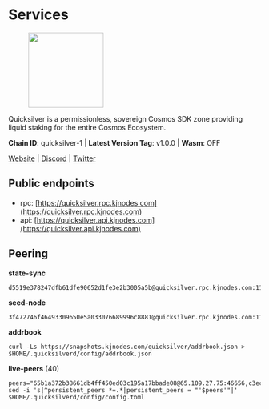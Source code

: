 # Services

<figure><img src="https://raw.githubusercontent.com/kj89/testnet_manuals/main/pingpub/logos/quicksilver.png" width="150" alt=""><figcaption></figcaption></figure>

Quicksilver is a permissionless, sovereign Cosmos SDK zone providing liquid staking for the entire Cosmos Ecosystem.

**Chain ID**: quicksilver-1 | **Latest Version Tag**: v1.0.0 | **Wasm**: OFF

[Website](https://quicksilver.zone) | [Discord](https://discord.gg/quicksilverprotocol) | [Twitter](https://twitter.com/quicksilverzone)


## Public endpoints

* rpc: [https://quicksilver.rpc.kjnodes.com](https://quicksilver.rpc.kjnodes.com)
* api: [https://quicksilver.api.kjnodes.com](https://quicksilver.api.kjnodes.com)

## Peering

**state-sync**

```
d5519e378247dfb61dfe90652d1fe3e2b3005a5b@quicksilver.rpc.kjnodes.com:11656
```

**seed-node**

```
3f472746f46493309650e5a033076689996c8881@quicksilver.rpc.kjnodes.com:11659
```

**addrbook**
```
curl -Ls https://snapshots.kjnodes.com/quicksilver/addrbook.json > $HOME/.quicksilverd/config/addrbook.json
```

**live-peers** (40)
```
peers="65b1a372b38661db4ff450ed03c195a17bbade08@65.109.27.75:46656,c3ec2daba16e457ca5117079f34ff49e99e7572d@65.109.94.221:35656,5f0c0411e34e1c7d0b9c53749d90a923b5e8c625@65.21.133.125:35656,93593a7315477ecc0d0d072aac87fa7630ab6b2b@95.217.122.80:22656,d9f4546f14e94f81c7766542548ee1776f9f66ce@65.108.238.203:43656,c8cede2868d78b0eb29700f28c73847bb548eacb@65.108.97.58:2336,b4bcce87121963e1e97619dc135f2eb1a9fd5dfc@88.198.32.17:36656,3308d9078fcca016fbd8dc8f3b19666326f41a6f@138.201.121.185:26672,0914b21ef0c3b325a82a37e58107d1271f201258@162.55.194.205:11656,a4f29a68180d1a1c931b50e2438a63b0d45d6915@89.58.48.229:26656,3ab9cc69627960fab09d0df6aa663a54d58501ba@162.19.70.12:26656,1466270edd7241e19490f0e54034140032f4181b@38.242.128.140:656,e0604aa63b2b483bdb7f3ffba80a91803080bff8@62.171.183.214:26656,2c658378f5356e39ecea6947eb312f45a8ccfde1@142.132.199.211:26654,3ba7f30133325b93017eef26172aa6bf8d38f68b@144.91.70.158:36656,703714c82c94fc1c74b6ee0d1fc3417b932be5f3@134.65.192.12:26656,32b18b6966c8241df390f3e58f07ee6b4ab75dfd@45.153.230.239:26656,d1477625a46a67d14ee199e9c7dfd4cae2adc676@144.76.224.246:26656,ce9b303a161d96350e13443efcbec8eb9f9aa7ca@173.249.59.70:31696,b7e488d914a80dd5005f216d55036aa250732e62@159.203.187.36:26000,5fa47201aa5208c30982b6f9d8ca44222d256fc5@51.91.70.90:48656,8a0740d4b70629c26022db7525132da0062bf42b@194.62.99.114:26656,9229ee1ca1b29d868b367c89b3707e34eeb13ecb@62.171.186.160:26656,4fe29b9b138301ecc0906fe909a833952983d277@65.21.89.54:26654,3a5d0b97feb595375c24665dcf17d793be129e8b@51.89.155.2:28656,00596c1f400d6964e5b606794291d80c78d34085@139.59.8.48:26000,a1f5e0b68f36091d5fc8f30aba914b6c191f21fa@65.108.128.201:11156,89757803f40da51678451735445ad40d5b15e059@169.155.44.196:26656,2c328c529a81073fc69a8b62541929cb5c1f2f6f@46.0.203.78:28858,6da58393fe484687bc5f3067a891717f0e7d0760@167.235.15.79:26656,9d22a12789207535d77dc67b46c853ecbdd28cbf@128.199.128.15:26000,cbc2c7a7cd39750abee0dcd5dd2832feddbde20e@50.21.173.76:26656,58fe3a7b075e7302f8b46b8171a0aa19ff4a427a@65.108.195.29:31126,42523e360bb5fe64791d72d5c9bdbd456838098c@159.89.101.239:26000,4a550b5e8bfa7260e6775ea3ebd61f36f1480fa4@65.109.37.58:12656,9bab3f1a766f00a80256593fb6e94339fadfa5e5@65.108.125.236:26616,ebafaa0d0087ecfc785b095d6a91a67a12eecd80@5.9.100.25:26656,8a210f1bcfc9015a7bc18dcc5add29c0dce3f2dc@135.181.173.66:26656,a7d96dc929824613315dcc1c90fee119f28cc51f@169.155.168.83:26656,6f7f00cc445627c68435d0c27394afab5fb41919@65.21.200.224:11156"
sed -i 's|^persistent_peers *=.*|persistent_peers = "'$peers'"|' $HOME/.quicksilverd/config/config.toml
```
